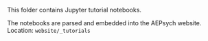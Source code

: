 This folder contains Jupyter tutorial notebooks.

The notebooks are parsed and embedded into the AEPsych website.
Location:
`website/_tutorials`
